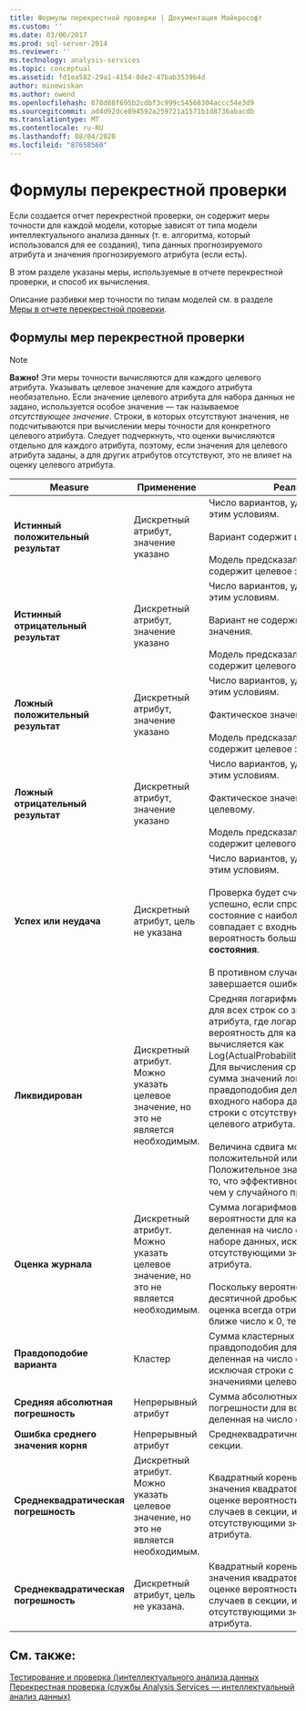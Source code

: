 ```yaml
---
title: Формулы перекрестной проверки | Документация Майкрософт
ms.custom: ''
ms.date: 03/06/2017
ms.prod: sql-server-2014
ms.reviewer: ''
ms.technology: analysis-services
ms.topic: conceptual
ms.assetid: fd1ea582-29a1-4154-8de2-47bab3539b4d
author: minewiskan
ms.author: owend
ms.openlocfilehash: 878d88f695b2cdbf3c999c54568304accc54e3d9
ms.sourcegitcommit: ad4d92dce894592a259721a1571b1d8736abacdb
ms.translationtype: MT
ms.contentlocale: ru-RU
ms.lasthandoff: 08/04/2020
ms.locfileid: "87658560"
---
```

# <a name="cross-validation-formulas"></a>Формулы перекрестной проверки
  Если создается отчет перекрестной проверки, он содержит меры точности для каждой модели, которые зависят от типа модели интеллектуального анализа данных (т. е. алгоритма, который использовался для ее создания), типа данных прогнозируемого атрибута и значения прогнозируемого атрибута (если есть).  
  
 В этом разделе указаны меры, используемые в отчете перекрестной проверки, и способ их вычисления.  
  
 Описание разбивки мер точности по типам моделей см. в разделе [Меры в отчете перекрестной проверки](measures-in-the-cross-validation-report.md).  
  
## <a name="formulas-used-for-cross-validation-measures"></a>Формулы мер перекрестной проверки  
  
> [!NOTE]  
>  **Важно!** Эти меры точности вычисляются для каждого целевого атрибута. Указывать целевое значение для каждого атрибута необязательно. Если значение целевого атрибута для набора данных не задано, используется особое значение — так называемое *отсутствующее значение*. Строки, в которых отсутствуют значения, не подсчитываются при вычислении меры точности для конкретного целевого атрибута. Следует подчеркнуть, что оценки вычисляются отдельно для каждого атрибута, поэтому, если значения для целевого атрибута заданы, а для других атрибутов отсутствуют, это не влияет на оценку целевого атрибута.  
  
|Measure|Применение|Реализация|  
|-------------|----------------|--------------------|  
|**Истинный положительный результат**|Дискретный атрибут, значение указано|Число вариантов, удовлетворяющих этим условиям.<br /><br /> Вариант содержит целевое значение.<br /><br /> Модель предсказала, что вариант содержит целевое значение.|  
|**Истинный отрицательный результат**|Дискретный атрибут, значение указано|Число вариантов, удовлетворяющих этим условиям.<br /><br /> Вариант не содержит целевого значения.<br /><br /> Модель предсказала, что вариант не содержит целевого значения.|  
|**Ложный положительный результат**|Дискретный атрибут, значение указано|Число вариантов, удовлетворяющих этим условиям.<br /><br /> Фактическое значение равно целевому.<br /><br /> Модель предсказала, что вариант содержит целевое значение.|  
|**Ложный отрицательный результат**|Дискретный атрибут, значение указано|Число вариантов, удовлетворяющих этим условиям.<br /><br /> Фактическое значение не равно целевому.<br /><br /> Модель предсказала, что вариант не содержит целевого значения.|  
|**Успех или неудача**|Дискретный атрибут, цель не указана|Число вариантов, удовлетворяющих этим условиям.<br /><br /> Проверка будет считаться пройденной успешно, если спрогнозированное состояние с наибольшей вероятностью совпадает с входным состоянием и вероятность больше значения **Порог состояния**.<br /><br /> В противном случае проверка завершается ошибкой.|  
|**Ликвидирован**|Дискретный атрибут. Можно указать целевое значение, но это не является необходимым.|Средняя логарифмическая вероятность для всех строк со значениями целевого атрибута, где логарифмическая вероятность для каждого варианта вычисляется как Log(ActualProbability/MarginalProbability). Для вычисления среднего значения сумма значений логарифма правдоподобия делится на число строк входного набора данных, исключая строки с отсутствующими значениями целевого атрибута.<br /><br /> Величина сдвига может быть положительной или отрицательной. Положительное значение указывает на то, что эффективность модели выше, чем у случайного предположения.|  
|**Оценка журнала**|Дискретный атрибут. Можно указать целевое значение, но это не является необходимым.|Сумма логарифмов фактической вероятности для каждого случая, деленная на число строк во входном наборе данных, исключая строки с отсутствующими значениями целевого атрибута.<br /><br /> Поскольку вероятность выражается десятичной дробью, логарифмическая оценка всегда отрицательные. Чем ближе число к 0, тем выше оценка.|  
|**Правдоподобие варианта**|Кластер|Сумма кластерных оценок правдоподобия для всех случаев, деленная на число случаев в секции, исключая строки с отсутствующими значениями целевого атрибута.|  
|**Средняя абсолютная погрешность**|Непрерывный атрибут|Сумма абсолютных значений погрешности для всех случаев в секции, деленная на число случаев в секции.|  
|**Ошибка среднего значения корня**|Непрерывный атрибут|Среднеквадратичное отклонение для секции.|  
|**Среднеквадратическая погрешность**|Дискретный атрибут. Можно указать целевое значение, но это не является необходимым.|Квадратный корень из среднего значения квадратов дополнений к оценке вероятности, деленный на число случаев в секции, исключая строки с отсутствующими значениями целевого атрибута.|  
|**Среднеквадратическая погрешность**|Дискретный атрибут, цель не указана.|Квадратный корень из среднего значения квадратов дополнений к оценке вероятности, деленный на число случаев в секции, исключая случаи с отсутствующими значениями целевого атрибута.|  
  
## <a name="see-also"></a>См. также:  
 [Тестирование и проверка &#40;&#41;интеллектуального анализа данных](testing-and-validation-data-mining.md)   
 [Перекрестная проверка (службы Analysis Services — интеллектуальный анализ данных)](cross-validation-analysis-services-data-mining.md)  
  
  
